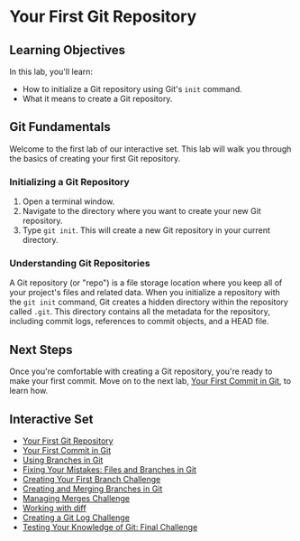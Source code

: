 # Your First Git Repository

## Learning Objectives

In this lab, you'll learn:
- How to initialize a Git repository using Git's `init` command.
- What it means to create a Git repository.

## Git Fundamentals

Welcome to the first lab of our interactive set. This lab will walk you through the basics of creating your first Git repository. 

### Initializing a Git Repository

1. Open a terminal window.
2. Navigate to the directory where you want to create your new Git repository.
3. Type `git init`. This will create a new Git repository in your current directory.

### Understanding Git Repositories

A Git repository (or "repo") is a file storage location where you keep all of your project's files and related data. When you initialize a repository with the `git init` command, Git creates a hidden directory within the repository called `.git`. This directory contains all the metadata for the repository, including commit logs, references to commit objects, and a HEAD file.

## Next Steps

Once you're comfortable with creating a Git repository, you're ready to make your first commit. Move on to the next lab, [Your First Commit in Git](first-commit.md), to learn how.

## Interactive Set

- [Your First Git Repository](README.md)
- [Your First Commit in Git](first-commit.md)
- [Using Branches in Git](branchs.md)
- [Fixing Your Mistakes: Files and Branches in Git](fix-files-branchs.md)
- [Creating Your First Branch Challenge](first-branch-challenge.md)
- [Creating and Merging Branches in Git](merge-branch.md)
- [Managing Merges Challenge](merge-challenge.md)
- [Working with diff](git-diff.md)
- [Creating a Git Log Challenge](git-log-challenge.md)
- [Testing Your Knowledge of Git: Final Challenge](final-challenge.md)

